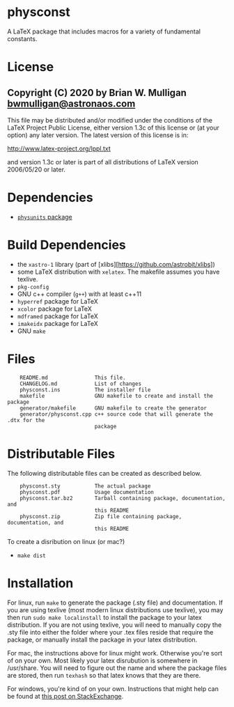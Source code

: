 # physconst
A LaTeX package that includes macros for a variety of fundamental constants.

# License
Copyright (C) 2020 by Brian W. Mulligan <bwmulligan@astronaos.com>
-----------------------------------------------------------

This file may be distributed and/or modified under the conditions of
the LaTeX Project Public License, either version 1.3c of this license
or (at your option) any later version. The latest version of this
license is in:

http://www.latex-project.org/lppl.txt

and version 1.3c or later is part of all distributions of LaTeX
version 2006/05/20 or later.

# Dependencies
- [`physunits` package](https://github.com/astrobit/physunits)

# Build Dependencies
- the `xastro-1` library (part of [xlibs][https://github.com/astrobit/xlibs])
- some LaTeX distribution with `xelatex`. The makefile assumes you have texlive.
- `pkg-config`
- GNU c++ compiler (`g++`) with at least c++11
- `hyperref` package for LaTeX
- `xcolor` package for LaTeX
- `mdframed` package for LaTeX
- `imakeidx` package for LaTeX
- GNU `make`

# Files
```
    README.md               This file.
    CHANGELOG.md            List of changes
    physconst.ins           The installer file
    makefile                GNU makefile to create and install the package
    generator/makefile      GNU makefile to create the generator
	generator/physconst.cpp c++ source code that will generate the .dtx for the
                            package
```

# Distributable Files
The following distributable files can be created as described below.
```
	physconst.sty           The actual package
    physconst.pdf           Usage documentation
    physconst.tar.bz2       Tarball containing package, documentation, and 
                            this README
    physconst.zip           Zip file containing package, documentation, and 
                            this README
```
To create a disribution on linux (or mac?)
- `make dist`

# Installation
For linux, run `make` to generate the package (.sty file) and documentation.
If you are using texlive (most modern linux distributions use texlive), you may 
then run `sudo make localinstall` to install the package to your latex 
distribution. If you are not using texlive, you will need to manually
copy the .sty file into either the folder where your .tex files reside that
require the package, or manually install the package in your latex distribution.

For mac, the instructions above for linux might work. Otherwise you're sort of 
on your own. Most likely your latex disrubution is somewhere in /usr/share.
You will need to figure out the name and where the package files are stored, 
then run `texhash` so that latex knows that they are there.

For windows, you're kind of on your own. Instructions that might help can be
found at [this post on StackExchange](https://tex.stackexchange.com/questions/369921/loading-packages-with-ins-and-dtx-files).


